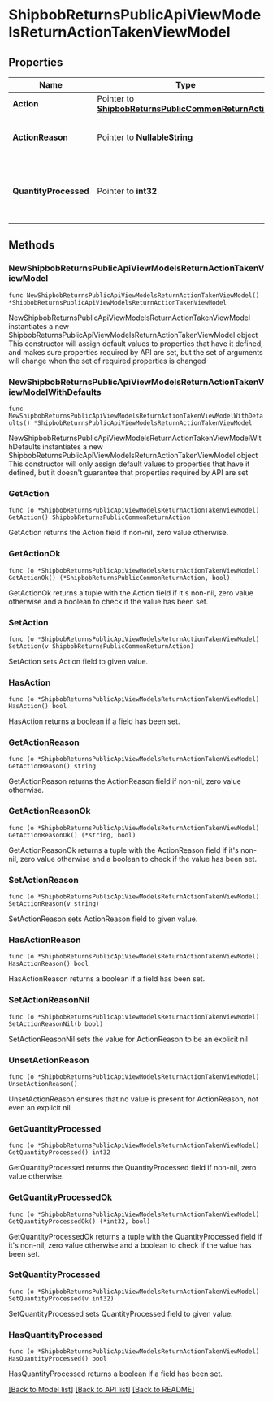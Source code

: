 # ShipbobReturnsPublicApiViewModelsReturnActionTakenViewModel

## Properties

Name | Type | Description | Notes
------------ | ------------- | ------------- | -------------
**Action** | Pointer to [**ShipbobReturnsPublicCommonReturnAction**](Shipbob.Returns.Public.Common.ReturnAction.md) |  | [optional] 
**ActionReason** | Pointer to **NullableString** | Reason the given action was taken | [optional] 
**QuantityProcessed** | Pointer to **int32** | Quantity of inventory processed with the taken action | [optional] 

## Methods

### NewShipbobReturnsPublicApiViewModelsReturnActionTakenViewModel

`func NewShipbobReturnsPublicApiViewModelsReturnActionTakenViewModel() *ShipbobReturnsPublicApiViewModelsReturnActionTakenViewModel`

NewShipbobReturnsPublicApiViewModelsReturnActionTakenViewModel instantiates a new ShipbobReturnsPublicApiViewModelsReturnActionTakenViewModel object
This constructor will assign default values to properties that have it defined,
and makes sure properties required by API are set, but the set of arguments
will change when the set of required properties is changed

### NewShipbobReturnsPublicApiViewModelsReturnActionTakenViewModelWithDefaults

`func NewShipbobReturnsPublicApiViewModelsReturnActionTakenViewModelWithDefaults() *ShipbobReturnsPublicApiViewModelsReturnActionTakenViewModel`

NewShipbobReturnsPublicApiViewModelsReturnActionTakenViewModelWithDefaults instantiates a new ShipbobReturnsPublicApiViewModelsReturnActionTakenViewModel object
This constructor will only assign default values to properties that have it defined,
but it doesn't guarantee that properties required by API are set

### GetAction

`func (o *ShipbobReturnsPublicApiViewModelsReturnActionTakenViewModel) GetAction() ShipbobReturnsPublicCommonReturnAction`

GetAction returns the Action field if non-nil, zero value otherwise.

### GetActionOk

`func (o *ShipbobReturnsPublicApiViewModelsReturnActionTakenViewModel) GetActionOk() (*ShipbobReturnsPublicCommonReturnAction, bool)`

GetActionOk returns a tuple with the Action field if it's non-nil, zero value otherwise
and a boolean to check if the value has been set.

### SetAction

`func (o *ShipbobReturnsPublicApiViewModelsReturnActionTakenViewModel) SetAction(v ShipbobReturnsPublicCommonReturnAction)`

SetAction sets Action field to given value.

### HasAction

`func (o *ShipbobReturnsPublicApiViewModelsReturnActionTakenViewModel) HasAction() bool`

HasAction returns a boolean if a field has been set.

### GetActionReason

`func (o *ShipbobReturnsPublicApiViewModelsReturnActionTakenViewModel) GetActionReason() string`

GetActionReason returns the ActionReason field if non-nil, zero value otherwise.

### GetActionReasonOk

`func (o *ShipbobReturnsPublicApiViewModelsReturnActionTakenViewModel) GetActionReasonOk() (*string, bool)`

GetActionReasonOk returns a tuple with the ActionReason field if it's non-nil, zero value otherwise
and a boolean to check if the value has been set.

### SetActionReason

`func (o *ShipbobReturnsPublicApiViewModelsReturnActionTakenViewModel) SetActionReason(v string)`

SetActionReason sets ActionReason field to given value.

### HasActionReason

`func (o *ShipbobReturnsPublicApiViewModelsReturnActionTakenViewModel) HasActionReason() bool`

HasActionReason returns a boolean if a field has been set.

### SetActionReasonNil

`func (o *ShipbobReturnsPublicApiViewModelsReturnActionTakenViewModel) SetActionReasonNil(b bool)`

 SetActionReasonNil sets the value for ActionReason to be an explicit nil

### UnsetActionReason
`func (o *ShipbobReturnsPublicApiViewModelsReturnActionTakenViewModel) UnsetActionReason()`

UnsetActionReason ensures that no value is present for ActionReason, not even an explicit nil
### GetQuantityProcessed

`func (o *ShipbobReturnsPublicApiViewModelsReturnActionTakenViewModel) GetQuantityProcessed() int32`

GetQuantityProcessed returns the QuantityProcessed field if non-nil, zero value otherwise.

### GetQuantityProcessedOk

`func (o *ShipbobReturnsPublicApiViewModelsReturnActionTakenViewModel) GetQuantityProcessedOk() (*int32, bool)`

GetQuantityProcessedOk returns a tuple with the QuantityProcessed field if it's non-nil, zero value otherwise
and a boolean to check if the value has been set.

### SetQuantityProcessed

`func (o *ShipbobReturnsPublicApiViewModelsReturnActionTakenViewModel) SetQuantityProcessed(v int32)`

SetQuantityProcessed sets QuantityProcessed field to given value.

### HasQuantityProcessed

`func (o *ShipbobReturnsPublicApiViewModelsReturnActionTakenViewModel) HasQuantityProcessed() bool`

HasQuantityProcessed returns a boolean if a field has been set.


[[Back to Model list]](../README.md#documentation-for-models) [[Back to API list]](../README.md#documentation-for-api-endpoints) [[Back to README]](../README.md)


